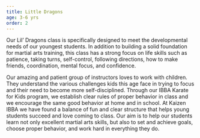 ```yaml
---
title: Little Dragons
age: 3-6 yrs
order: 2
---
```



Our Lil’ Dragons class is specifically designed to meet the developmental needs of our youngest students. In addition to building a solid foundation for martial arts training, this class has a strong focus on life skills such as patience, taking turns, self-control, following directions, how to make friends, coordination, mental focus, and confidence.

Our amazing and patient group of instructors loves to work with children. They understand the various challenges kids this age face in trying to focus and their need to become more self-disciplined. Through our IBBA Karate for Kids program, we establish clear rules of proper behavior in class and we encourage the same good behavior at home and in school. At Kaizen IBBA we have found a balance of fun and clear structure that helps young students succeed and love coming to class. Our aim is to help our students learn not only excellent martial arts skills, but also to set and achieve goals, choose proper behavior, and work hard in everything they do.